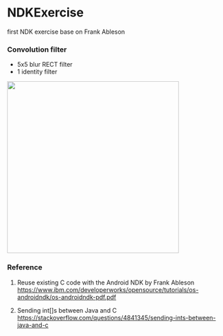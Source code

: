 # NDKExercise
first NDK exercise base on Frank Ableson

### Convolution filter 
- 5x5 blur RECT filter
- 1 identity filter

<img width="400" src="https://user-images.githubusercontent.com/1282659/49413992-6c7a0c80-f737-11e8-8dcd-e1160f64513f.png">

### Reference

1. Reuse existing C code with the Android NDK by Frank Ableson
   https://www.ibm.com/developerworks/opensource/tutorials/os-androidndk/os-androidndk-pdf.pdf
   
2. Sending int[]s between Java and C                                     
   https://stackoverflow.com/questions/4841345/sending-ints-between-java-and-c
